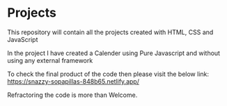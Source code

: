 # Projects
This repository will contain all the projects created with HTML, CSS and JavaScript

In the project I have created a Calender using Pure Javascript and without using any external framework

To check the final product of the code then please visit the below link:
https://snazzy-sopapillas-848b65.netlify.app/

Refractoring the code is more than Welcome.
